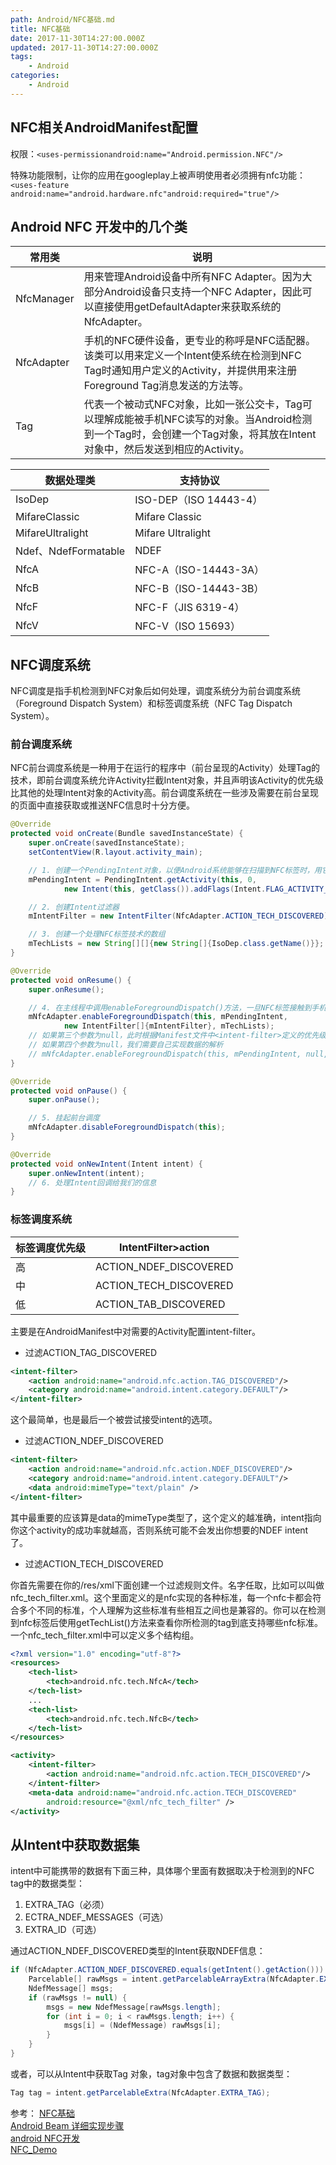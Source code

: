 ```yaml
---
path: Android/NFC基础.md
title: NFC基础
date: 2017-11-30T14:27:00.000Z
updated: 2017-11-30T14:27:00.000Z
tags:
    - Android
categories:
    - Android
---
```


## NFC相关AndroidManifest配置

权限：`<uses-permissionandroid:name="Android.permission.NFC"/>`

特殊功能限制，让你的应用在googleplay上被声明使用者必须拥有nfc功能：`<uses-feature android:name="android.hardware.nfc"android:required="true"/>`


## Android NFC 开发中的几个类

|常用类|说明|
|--|--|
|NfcManager|用来管理Android设备中所有NFC Adapter。因为大部分Android设备只支持一个NFC Adapter，因此可以直接使用getDefaultAdapter来获取系统的NfcAdapter。|
|NfcAdapter|手机的NFC硬件设备，更专业的称呼是NFC适配器。该类可以用来定义一个Intent使系统在检测到NFC Tag时通知用户定义的Activity，并提供用来注册Foreground Tag消息发送的方法等。|
|Tag|代表一个被动式NFC对象，比如一张公交卡，Tag可以理解成能被手机NFC读写的对象。当Android检测到一个Tag时，会创建一个Tag对象，将其放在Intent对象中，然后发送到相应的Activity。|

|数据处理类|支持协议|
|--|--|
|IsoDep|ISO-DEP（ISO 14443-4）|
|MifareClassic|Mifare Classic|
|MifareUltralight|Mifare Ultralight|
|Ndef、NdefFormatable|NDEF|
|NfcA|NFC-A（ISO-14443-3A）|
|NfcB|NFC-B（ISO-14443-3B）|
|NfcF|NFC-F（JIS 6319-4）|
|NfcV|NFC-V（ISO 15693）|

## NFC调度系统

NFC调度是指手机检测到NFC对象后如何处理，调度系统分为前台调度系统（Foreground Dispatch System）和标签调度系统（NFC Tag Dispatch System）。

### 前台调度系统

NFC前台调度系统是一种用于在运行的程序中（前台呈现的Activity）处理Tag的技术，即前台调度系统允许Activity拦截Intent对象，并且声明该Activity的优先级比其他的处理Intent对象的Activity高。前台调度系统在一些涉及需要在前台呈现的页面中直接获取或推送NFC信息时十分方便。

```java
@Override
protected void onCreate(Bundle savedInstanceState) {
    super.onCreate(savedInstanceState);
    setContentView(R.layout.activity_main);

    // 1. 创建一个PendingIntent对象，以便Android系统能够在扫描到NFC标签时，用它来封装NFC标签的详细信息
    mPendingIntent = PendingIntent.getActivity(this, 0, 
            new Intent(this, getClass()).addFlags(Intent.FLAG_ACTIVITY_SINGLE_TOP), 0);

    // 2. 创建Intent过滤器
    mIntentFilter = new IntentFilter(NfcAdapter.ACTION_TECH_DISCOVERED);

    // 3. 创建一个处理NFC标签技术的数组
    mTechLists = new String[][]{new String[]{IsoDep.class.getName()}};
}

@Override
protected void onResume() {
    super.onResume();

    // 4. 在主线程中调用enableForegroundDispatch()方法，一旦NFC标签接触到手机，这个方法就会被激活
    mNfcAdapter.enableForegroundDispatch(this, mPendingIntent, 
            new IntentFilter[]{mIntentFilter}, mTechLists);
    // 如果第三个参数为null，此时根据Manifest文件中<intent-filter>定义的优先级处理
    // 如果第四个参数为null，我们需要自己实现数据的解析
    // mNfcAdapter.enableForegroundDispatch(this, mPendingIntent, null, null);
}

@Override
protected void onPause() {
    super.onPause();

    // 5. 挂起前台调度
    mNfcAdapter.disableForegroundDispatch(this);
}

@Override
protected void onNewIntent(Intent intent) {
    super.onNewIntent(intent);
    // 6. 处理Intent回调给我们的信息
}
```

### 标签调度系统

|标签调度优先级|IntentFilter>action|
|--|--|
|高|ACTION_NDEF_DISCOVERED|
|中|ACTION_TECH_DISCOVERED|
|低|ACTION_TAB_DISCOVERED|

主要是在AndroidManifest中对需要的Activity配置intent-filter。

* 过滤ACTION_TAG_DISCOVERED
```xml
<intent-filter>
    <action android:name="android.nfc.action.TAG_DISCOVERED"/>
    <category android:name="android.intent.category.DEFAULT"/>
</intent-filter>
```
这个最简单，也是最后一个被尝试接受intent的选项。

* 过滤ACTION_NDEF_DISCOVERED
```xml
<intent-filter>
    <action android:name="android.nfc.action.NDEF_DISCOVERED"/>
    <category android:name="android.intent.category.DEFAULT"/>
    <data android:mimeType="text/plain" />
</intent-filter>
```
其中最重要的应该算是data的mimeType类型了，这个定义的越准确，intent指向你这个activity的成功率就越高，否则系统可能不会发出你想要的NDEF intent了。

* 过滤ACTION_TECH_DISCOVERED

你首先需要在你的<project-path>/res/xml下面创建一个过滤规则文件。名字任取，比如可以叫做nfc_tech_filter.xml。这个里面定义的是nfc实现的各种标准，每一个nfc卡都会符合多个不同的标准，个人理解为这些标准有些相互之间也是兼容的。你可以在检测到nfc标签后使用getTechList()方法来查看你所检测的tag到底支持哪些nfc标准。一个nfc_tech_filter.xml中可以定义多个<tech-list>结构组。

```xml
<?xml version="1.0" encoding="utf-8"?>
<resources>
    <tech-list>
        <tech>android.nfc.tech.NfcA</tech>
    </tech-list>
    ...
    <tech-list>
        <tech>android.nfc.tech.NfcB</tech>
    </tech-list>
</resources>
```

```xml
<activity>
    <intent-filter>
        <action android:name="android.nfc.action.TECH_DISCOVERED"/>
    </intent-filter>
    <meta-data android:name="android.nfc.action.TECH_DISCOVERED"
        android:resource="@xml/nfc_tech_filter" />
</activity>
```

## 从Intent中获取数据集

intent中可能携带的数据有下面三种，具体哪个里面有数据取决于检测到的NFC tag中的数据类型：

1. EXTRA_TAG（必须）
2. ECTRA_NDEF_MESSAGES（可选）
3. EXTRA_ID（可选）

通过ACTION_NDEF_DISCOVERED类型的Intent获取NDEF信息：
```java
if (NfcAdapter.ACTION_NDEF_DISCOVERED.equals(getIntent().getAction())) {
    Parcelable[] rawMsgs = intent.getParcelableArrayExtra(NfcAdapter.EXTRA_NDEF_MESSAGES);
    NdefMessage[] msgs;
    if (rawMsgs != null) {
        msgs = new NdefMessage[rawMsgs.length];
        for (int i = 0; i < rawMsgs.length; i++) {
            msgs[i] = (NdefMessage) rawMsgs[i];
        }
    }
}
```

或者，可以从Intent中获取Tag 对象，tag对象中包含了数据和数据类型：

```java
Tag tag = intent.getParcelableExtra(NfcAdapter.EXTRA_TAG);
```

参考：
[NFC基础](http://blog.csdn.net/zoeice/article/details/9714867)  
[Android Beam 详细实现步骤](http://blog.csdn.net/kehrwang/article/details/9904161)  
[android NFC开发](http://blog.csdn.net/qq_16064871/article/details/50166841)  
[NFC_Demo](https://github.com/fangmd/NFC_Demo/blob/master/app/src/main/java/com/doublefang/nfcdemo/tech/FeliCa.java)